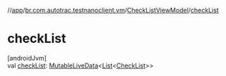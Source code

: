 //[app](../../../index.md)/[br.com.autotrac.testnanoclient.vm](../index.md)/[CheckListViewModel](index.md)/[checkList](check-list.md)

# checkList

[androidJvm]\
val [checkList](check-list.md): [MutableLiveData](https://developer.android.com/reference/kotlin/androidx/lifecycle/MutableLiveData.html)&lt;[List](https://kotlinlang.org/api/latest/jvm/stdlib/kotlin.collections/-list/index.html)&lt;[CheckList](../../br.com.autotrac.testnanoclient.dataRemote/-check-list/index.md)&gt;&gt;
